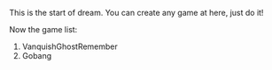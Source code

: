 This is the start of dream.
You can create any game at here, just do it!

Now the game list:
1. VanquishGhostRemember
2. Gobang


